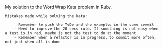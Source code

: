 My solution to the Word Wrap Kata problem in Ruby.

    Mistakes made while solving the kata:
    
        - Remember to push the ToDo and the examples in the same commit
        - Need to improve the 20 secs rule. If something is not easy when a test is in red, maybe is not the test to do at the moment
        - Remember when a refactor is in progress, to commit more often, not just when all is done
